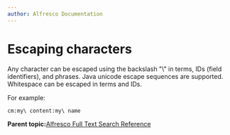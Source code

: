 ```yaml
---
author: Alfresco Documentation
---
```


# Escaping characters

Any character can be escaped using the backslash "\\" in terms, IDs \(field identifiers\), and phrases. Java unicode escape sequences are supported. Whitespace can be escaped in terms and IDs.

For example:

```
cm:my\ content:my\ name 
```

**Parent topic:**[Alfresco Full Text Search Reference](../concepts/searchsyntax-intro.md)

